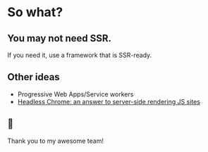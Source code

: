 # So what?


## You may not need SSR.

If you need it, use a framework that is SSR-ready.


## Other ideas

- Progressive Web Apps/Service workers
- [Headless Chrome: an answer to server-side rendering JS
  sites](https://developers.google.com/web/tools/puppeteer/articles/ssr)


## 👏

Thank you to my awesome team!
